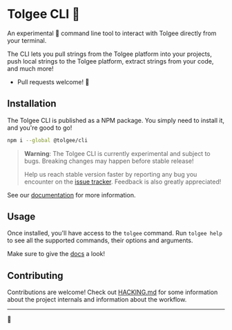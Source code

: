 # Tolgee CLI 🐁

An experimental 🧪 command line tool to interact with Tolgee directly from your terminal.

The CLI lets you pull strings from the Tolgee platform into your projects, push local strings to the Tolgee platform,
extract strings from your code, and much more!

- Pull requests welcome! 🤩

## Installation
The Tolgee CLI is published as a NPM package. You simply need to install it, and you're good to go!
```sh
npm i --global @tolgee/cli
```

> **Warning**: The Tolgee CLI is currently experimental and subject to bugs. Breaking changes may happen before stable release!
>
> Help us reach stable version faster by reporting any bug you encounter on the [issue tracker](https://github.com/tolgee/tolgee-cli/issues/new?labels=bug).
> Feedback is also greatly appreciated!

See our [documentation](https://tolgee.io/tolgee-cli/installation) for more information.

## Usage
Once installed, you'll have access to the `tolgee` command. Run `tolgee help` to see all the supported commands, their
options and arguments.

Make sure to give the [docs](https://tolgee.io/tolgee-cli/usage) a look!

## Contributing
Contributions are welcome! Check out [HACKING.md](HACKING.md) for some information about the project internals and
information about the workflow.

----
🧀
